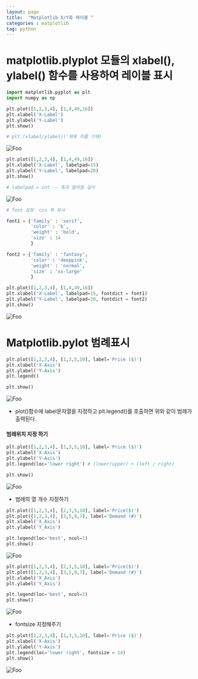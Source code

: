 ```yaml
---
layout: page
title:  "Matplotlib X/Y축 레이블 "
categories : matplotlib
tag: python
---
```



# matplotlib.plyplot 모듈의 xlabel(), ylabel() 함수를 사용하여 레이블 표시


```python
import matplotlib.pyplot as plt
import numpy as np
```


```python
plt.plot([1,2,3,4], [1,4,49,16])
plt.xlabel('X-Label')
plt.ylabel('Y-Label')
plt.show()

# plt.(xlabel/ylabel)('제목 이름 기재)
```


![Foo](/images/matplotlib_2_files/matplotlib_2_2_0.png)




```python
plt.plot([1,2,3,4], [1,4,49,16])
plt.xlabel('X-Label', labelpad=15)
plt.ylabel('Y-Label', labelpad=20)
plt.show()

# labelpad = int -- 축과 떨어질 길이
```


![Foo](/images/matplotlib_2_files/matplotlib_2_3_0.png)



```python
# font 설정  css 와 유사

font1 = {'family' : 'serif',
         'color' : 'b',
         'weight' : 'bold',
         'size' : 14
         }

font2 = {'family' : 'fantasy',
         'color' : 'deeppink',
         'weight' : 'normal',
         'size' : 'xx-large'
         }

plt.plot([1,2,3,4], [1,4,49,16])
plt.xlabel('X-Label', labelpad=15, fontdict = font1)
plt.ylabel('Y-Label', labelpad=20, fontdict = font2)
plt.show()

```



![Foo](/images/matplotlib_2_files/matplotlib_2_4_0.png)


# Matplotlib.pylot 범례표시


```python
plt.plot([1,2,3,4], [1,3,5,10], label='Price ($)')
plt.xlabel('X-Axis')
plt.ylabel('Y-Axis')
plt.legend()

plt.show()
```



![Foo](/images/matplotlib_2_files/matplotlib_2_6_0.png)


- plot()함수에 label문자열을 지정하고 plt.legend()를 호출하면 위와 같이 범례가 출력된다.

#### 범례위치 지정 하기


```python
plt.plot([1,2,3,4], [1,3,5,10], label='Price ($)')
plt.xlabel('X-Axis')
plt.ylabel('Y-Axis')
plt.legend(loc='lower right') # (lower/upper) + (left / right)

plt.show()
```



![Foo](/images/matplotlib_2_files/matplotlib_2_9_0.png)


- 범례의 열 개수 지정하기


```python
plt.plot([1,2,3,4], [2,3,5,10], label='Price($)')
plt.plot([1,2,3,4], [3,5,9,7], label='Demand (#)')
plt.xlabel('X_Axis')
plt.ylabel('Y_Axis')

plt.legend(loc='best', ncol=1)
plt.show()
```



![Foo](/images/matplotlib_2_files/matplotlib_2_11_0.png)



```python
plt.plot([1,2,3,4], [2,3,5,10], label='Price($)')
plt.plot([1,2,3,4], [3,5,9,7], label='Demand (#)')
plt.xlabel('X_Axis')
plt.ylabel('Y_Axis')

plt.legend(loc='best', ncol=2)
plt.show()
```



![Foo](/images/matplotlib_2_files/matplotlib_2_12_0.png)


- fontsize 지정해주기



```python
plt.plot([1,2,3,4], [1,3,5,10], label='Price ($)')
plt.xlabel('X-Axis')
plt.ylabel('Y-Axis')
plt.legend(loc='lower right', fontsize = 14)
plt.show()
```



![Foo](/images/matplotlib_2_files/matplotlib_2_14_0.png)


